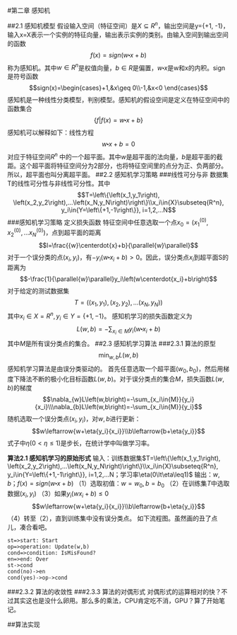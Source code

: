 #第二章 感知机

##2.1 感知机模型
假设输入空间（特征空间）是$X\subseteq R^n$，输出空间是y={+1, -1}，输入x=X表示一个实例的特征向量，输出表示实例的类别。由输入空间到输出空间的函数$$f(x)=sign(w\centerdot x+b)$$称为感知机。其中$w\in R^n$是权值向量，$b \in R$是偏置，$w \centerdot x$是w和x的内积。sign是符号函数$$sign(x)=\begin{cases}+1,&x\geq 0\\-1,&x<0 \end{cases}$$
感知机是一种线性分类模型，判别模型。感知机的假设空间是定义在特征空间中的函数集合$$\{f|f(x)=w\centerdot x+b\}$$
感知机可以解释如下：线性方程$$w\centerdot x+b=0$$对应于特征空间$R^n$ 中的一个超平面。其中$w$是超平面的法向量，$b$是超平面的截距。这个超平面将特征空间分为2部分，也将特征空间里的点分为正、负两部分。所以，超平面也叫分离超平面。
##2.2 感知机学习策略
###线性可分与非
数据集T的线性可分性与非线性可分性。其中$$T=\left\{\left(x_1,y_1\right), \left(x_2,y_2\right),...\left(x_N,y_N\right)\right\}\\x_i\in{X}\subseteq{R^n}, y_i\in{Y=\left\{+1,-1\right\}}, i=1,2,...N$$
###感知机学习策略
定义损失函数
特征空间中任意选取一个点$x_0=\left(x_1^{(0)},x_2^{(0)},...x_N^{(0)}\right)$，点到超平面的距离$$l=\frac{{w}\centerdot{x}+b}{\parallel{w}\parallel}$$
对于一个误分类的点$\left(x_i,y_i\right)$，有$-y_i\left(w\centerdot{x_i}+b\right)\gt0$。因此，误分类点$x_i$到超平面S的距离为$$-\frac{1}{\parallel{w}\parallel}y_i\left(w\centerdot{x_i}+b\right)$$
对于给定的测试数据集
$$T=\left(\left(x_1,y_1\right),\left(x_2,y_2\right),...\left(x_N,y_N\right)\right)$$
其中$x_i\in{X}=R^n, y_i\in{Y}=\left\{+1,-1\right\}$。
感知机学习的损失函数定义为
$$L\left(w,b\right)=-\sum_{x_i\in{M}}y_i\left(w\centerdot{x_i}+b\right)$$
其中$M$是所有误分类点的集合。
##2.3 感知机学习算法
###2.3.1 算法的原型
$$\min_{w,b}L\left(w,b\right)$$
感知机学习算法是由误分类驱动的。 首先任意选取一个超平面$\left(w_0,b_0\right)$，然后用梯度下降法不断的极小化目标函数$L(w,b)$。对于误分类点的集合$M$，损失函数$L\left(w,b\right)$的梯度
$$\nabla_{w}L\left(w,b\right)=-\sum_{x_i\in{M}}{y_i}{x_i}\\\nabla_{b}L\left(w,b\right)=-\sum_{x_i\in{M}}{y_i}$$
随机选取一个误分类点$\left(x_i,y_i\right)$，对$w,b$进行更新：
$$w\leftarrow{w+\eta{y_i}{x_i}}\\b\leftarrow{b+\eta{y_i}}$$
式子中$\eta(0\lt\eta\leq1)$是步长，在统计学中叫做学习率。

**算法2.1 感知机学习的原始形式**
输入：训练数据集$T=\left\{\left(x_1,y_1\right), \left(x_2,y_2\right),...\left(x_N,y_N\right)\right\}\\x_i\in{X}\subseteq{R^n}, y_i\in{Y=\left\{+1,-1\right\}}, i=1,2,...N；学习率\eta(0\lt\eta\leq1)$
输出：$w,b；f(x)=sign(w\centerdot{x}+b)$
（1）选取初值：$w=w_0, b=b_0$
（2）在训练集$T$中选取数据$(x_i,y_i)$
（3）如果$y_i\left(wx_i+b\right)\leq{0}$
$$w\leftarrow{w+\eta{y_i}{x_i}}\\b\leftarrow{b+\eta{y_i}}$$
（4）转至（2），直到训练集中没有误分类点。
如下流程图。虽然画的丑了点儿，凑合看吧。
```flow
st=>start: Start
op=>operation: Update(w,b)
cond=>condition: IsMisFound?
en=>end: Over
st->cond
cond(no)->en
cond(yes)->op->cond
```
###2.3.2
 算法的收敛性
###2.3.3 算法的对偶形式
对偶形式的运算相对的快？不过其实这也是没什么卵用。那么多的乘法，CPU肯定吃不消，GPU？算了开始笔记。

##算法实现
